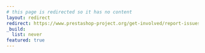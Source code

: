```yaml
---
# this page is redirected so it has no content
layout: redirect
redirect: https://www.prestashop-project.org/get-involved/report-issues/
_build:
  list: never
featured: true
---
```


